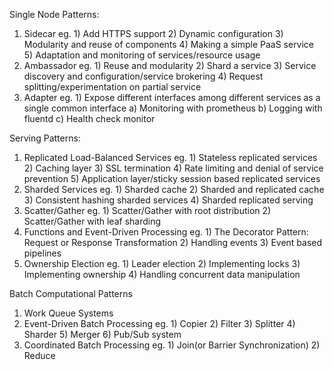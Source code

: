 Single Node Patterns:
  1. Sidecar
    eg. 1) Add HTTPS support
        2) Dynamic configuration
        3) Modularity and reuse of components
        4) Making a simple PaaS service
        5) Adaptation and monitoring of services/resource usage
  2. Ambassador
    eg. 1) Reuse and modularity
        2) Shard a service
        3) Service discovery and configuration/service brokering
        4) Request splitting/experimentation on partial service
  3. Adapter
    eg. 1) Expose different interfaces among different services as a single common interface
          a) Monitoring with prometheus
          b) Logging with fluentd
          c) Health check monitor

Serving Patterns:
  1. Replicated Load-Balanced Services
    eg. 1) Stateless replicated services
        2) Caching layer
        3) SSL termination
        4) Rate limiting and denial of service prevention
        5) Application layer/sticky session based replicated services
  2. Sharded Services
    eg. 1) Sharded cache
        2) Sharded and replicated cache
        3) Consistent hashing sharded services
        4) Sharded replicated serving
  3. Scatter/Gather
    eg. 1) Scatter/Gather with root distribution
        2) Scatter/Gather with leaf sharding
  4. Functions and Event-Driven Processing
    eg. 1) The Decorator Pattern: Request or Response Transformation
        2) Handling events
        3) Event based pipelines
  5. Ownership Election
    eg. 1) Leader election
        2) Implementing locks
        3) Implementing ownership
        4) Handling concurrent data manipulation

Batch Computational Patterns
  1. Work Queue Systems
  2. Event-Driven Batch Processing
    eg. 1) Copier
        2) Filter
        3) Splitter
        4) Sharder
        5) Merger
        6) Pub/Sub system
  3. Coordinated Batch Processing
    eg. 1) Join(or Barrier Synchronization)
        2) Reduce